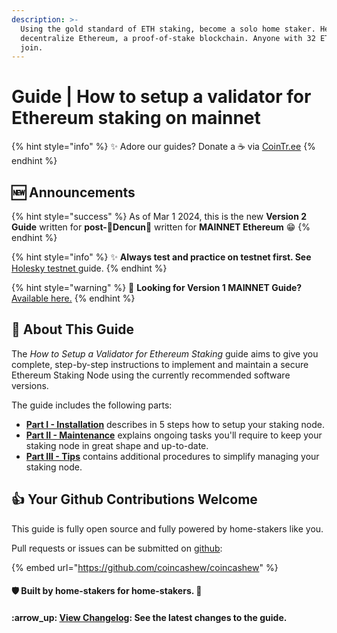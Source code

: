 ```yaml
---
description: >-
  Using the gold standard of ETH staking, become a solo home staker. Help
  decentralize Ethereum, a proof-of-stake blockchain. Anyone with 32 ETH can
  join.
---
```


# Guide | How to setup a validator for Ethereum staking on mainnet

{% hint style="info" %}
:sparkles: Adore our guides? Donate a ☕ via [CoinTr.ee](https://cointr.ee/coincashew)
{% endhint %}

## :new: Announcements

{% hint style="success" %}
As of Mar 1 2024, this is the new **Version 2 Guide** written for **post-🦉Dencun**🦉 written for **MAINNET Ethereum** :grin:
{% endhint %}

{% hint style="info" %}
:sparkles: **Always test and practice on testnet first. See** [Holesky testnet ](../testnet-holesky-validator/)guide.
{% endhint %}

{% hint style="warning" %}
:eyes: **Looking for Version 1 MAINNET Guide?** [Available here.](../archived-guides/guide-or-how-to-setup-a-validator-on-eth2-mainnet/)
{% endhint %}

## :wrench: About This Guide

The _How to Setup a Validator for Ethereum Staking_ guide aims to give you complete, step-by-step instructions to implement and maintain a secure Ethereum Staking Node using the currently recommended software versions.

The guide includes the following parts:

* [**Part I - Installation**](part-i-installation/) describes in 5 steps how to setup your staking node.
* [**Part II - Maintenance**](part-ii-maintenance/) explains ongoing tasks you'll require to keep your staking node in great shape and up-to-date.
* [**Part III - Tips**](part-iii-tips/) contains additional procedures to simplify managing your staking node.

## :thumbsup: Your Github Contributions Welcome

This guide is fully open source and fully powered by home-stakers like you.

Pull requests or issues can be submitted on [github](https://github.com/coincashew/coincashew):

{% embed url="https://github.com/coincashew/coincashew" %}

#### :shield: Built by home-stakers for home-stakers. :pray:

#### :arrow\_up: [View Changelog](changelog.md): See the latest changes to the guide.
